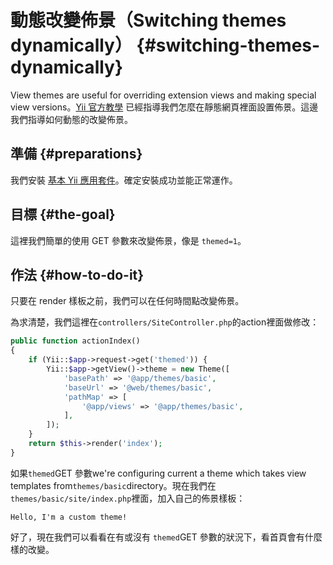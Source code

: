 # 動態改變佈景（Switching themes dynamically） {#switching-themes-dynamically}

View themes are useful for overriding extension views and making special view versions。[Yii 官方教學](http://www.yiiframework.com/doc-2.0/guide-output-theming.html) 已經指導我們怎麼在靜態網頁裡面設置佈景。這邊我們指導如何動態的改變佈景。

## 準備 {#preparations}

我們安裝  [基本 Yii 應用套件](http://www.yiiframework.com/doc-2.0/guide-start-installation.html)。確定安裝成功並能正常運作。

## 目標 {#the-goal}

這裡我們簡單的使用 GET 參數來改變佈景，像是 `themed=1`。

## 作法 {#how-to-do-it}

只要在 render 樣板之前，我們可以在任何時間點改變佈景。

為求清楚，我們這裡在`controllers/SiteController.php`的action裡面做修改：

```php
public function actionIndex()
{
    if (Yii::$app->request->get('themed')) {
        Yii::$app->getView()->theme = new Theme([
            'basePath' => '@app/themes/basic',
            'baseUrl' => '@web/themes/basic',
            'pathMap' => [
                '@app/views' => '@app/themes/basic',
            ],
        ]);
    }
    return $this->render('index');
}
```

如果`themed`GET 參數we're configuring current a theme which takes view templates from`themes/basic`directory。現在我們在`themes/basic/site/index.php`裡面，加入自己的佈景樣板：

```
Hello, I'm a custom theme!
```

好了，現在我們可以看看在有或沒有 `themed`GET 參數的狀況下，看首頁會有什麼樣的改變。

